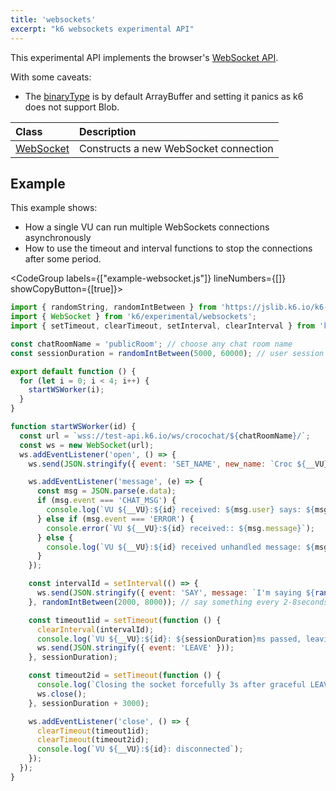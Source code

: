 ```yaml
---
title: 'websockets'
excerpt: "k6 websockets experimental API"
---
```


<ExperimentalBlockquote />

This experimental API implements the browser's [WebSocket API](https://developer.mozilla.org/en-US/docs/Web/API/WebSocket).

With some caveats:

- The [binaryType](https://developer.mozilla.org/en-US/docs/Web/API/WebSocket/binaryType) is by default ArrayBuffer and setting it panics as k6 does not support Blob.



| Class                                       | Description                                                                                    |
| :------------------------------------------ | :--------------------------------------------------------------------------------------------- |
| [WebSocket](https://developer.mozilla.org/en-US/docs/Web/API/WebSocket/WebSocket)     | Constructs a new WebSocket connection |

## Example

This example shows:
- How a single VU can run multiple WebSockets connections asynchronously
- How to use the timeout and interval functions to stop the connections after some period.

<CodeGroup labels={["example-websocket.js"]} lineNumbers={[]} showCopyButton={[true]}>

```javascript
import { randomString, randomIntBetween } from 'https://jslib.k6.io/k6-utils/1.1.0/index.js';
import { WebSocket } from 'k6/experimental/websockets';
import { setTimeout, clearTimeout, setInterval, clearInterval } from 'k6/experimental/timers';

const chatRoomName = 'publicRoom'; // choose any chat room name
const sessionDuration = randomIntBetween(5000, 60000); // user session between 5s and 1m

export default function () {
  for (let i = 0; i < 4; i++) {
    startWSWorker(i);
  }
}

function startWSWorker(id) {
  const url = `wss://test-api.k6.io/ws/crocochat/${chatRoomName}/`;
  const ws = new WebSocket(url);
  ws.addEventListener('open', () => {
    ws.send(JSON.stringify({ event: 'SET_NAME', new_name: `Croc ${__VU}:${id}` }));

    ws.addEventListener('message', (e) => {
      const msg = JSON.parse(e.data);
      if (msg.event === 'CHAT_MSG') {
        console.log(`VU ${__VU}:${id} received: ${msg.user} says: ${msg.message}`);
      } else if (msg.event === 'ERROR') {
        console.error(`VU ${__VU}:${id} received:: ${msg.message}`);
      } else {
        console.log(`VU ${__VU}:${id} received unhandled message: ${msg.message}`);
      }
    });

    const intervalId = setInterval(() => {
      ws.send(JSON.stringify({ event: 'SAY', message: `I'm saying ${randomString(5)}` }));
    }, randomIntBetween(2000, 8000)); // say something every 2-8seconds

    const timeout1id = setTimeout(function () {
      clearInterval(intervalId);
      console.log(`VU ${__VU}:${id}: ${sessionDuration}ms passed, leaving the chat`);
      ws.send(JSON.stringify({ event: 'LEAVE' }));
    }, sessionDuration);

    const timeout2id = setTimeout(function () {
      console.log(`Closing the socket forcefully 3s after graceful LEAVE`);
      ws.close();
    }, sessionDuration + 3000);

    ws.addEventListener('close', () => {
      clearTimeout(timeout1id);
      clearTimeout(timeout2id);
      console.log(`VU ${__VU}:${id}: disconnected`);
    });
  });
}
```

</CodeGroup>
